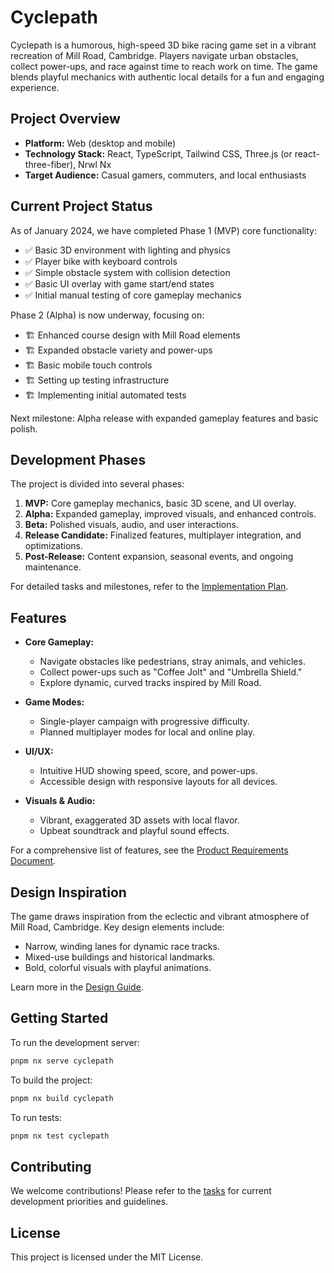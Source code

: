 # Cyclepath

Cyclepath is a humorous, high-speed 3D bike racing game set in a vibrant recreation of Mill Road, Cambridge. Players navigate urban obstacles, collect power-ups, and race against time to reach work on time. The game blends playful mechanics with authentic local details for a fun and engaging experience.

## Project Overview

- **Platform:** Web (desktop and mobile)
- **Technology Stack:** React, TypeScript, Tailwind CSS, Three.js (or react-three-fiber), Nrwl Nx
- **Target Audience:** Casual gamers, commuters, and local enthusiasts

## Current Project Status

As of January 2024, we have completed Phase 1 (MVP) core functionality:
- ✅ Basic 3D environment with lighting and physics
- ✅ Player bike with keyboard controls
- ✅ Simple obstacle system with collision detection
- ✅ Basic UI overlay with game start/end states
- ✅ Initial manual testing of core gameplay mechanics

Phase 2 (Alpha) is now underway, focusing on:
- 🏗️ Enhanced course design with Mill Road elements
- 🏗️ Expanded obstacle variety and power-ups
- 🏗️ Basic mobile touch controls
- 🏗️ Setting up testing infrastructure
- 🏗️ Implementing initial automated tests

Next milestone: Alpha release with expanded gameplay features and basic polish.

## Development Phases

The project is divided into several phases:

1. **MVP:** Core gameplay mechanics, basic 3D scene, and UI overlay.
2. **Alpha:** Expanded gameplay, improved visuals, and enhanced controls.
3. **Beta:** Polished visuals, audio, and user interactions.
4. **Release Candidate:** Finalized features, multiplayer integration, and optimizations.
5. **Post-Release:** Content expansion, seasonal events, and ongoing maintenance.

For detailed tasks and milestones, refer to the [Implementation Plan](./docs/implementation%20plan.md).

## Features

- **Core Gameplay:**
  - Navigate obstacles like pedestrians, stray animals, and vehicles.
  - Collect power-ups such as "Coffee Jolt" and "Umbrella Shield."
  - Explore dynamic, curved tracks inspired by Mill Road.

- **Game Modes:**
  - Single-player campaign with progressive difficulty.
  - Planned multiplayer modes for local and online play.

- **UI/UX:**
  - Intuitive HUD showing speed, score, and power-ups.
  - Accessible design with responsive layouts for all devices.

- **Visuals & Audio:**
  - Vibrant, exaggerated 3D assets with local flavor.
  - Upbeat soundtrack and playful sound effects.

For a comprehensive list of features, see the [Product Requirements Document](./docs/product%20requirements.md).

## Design Inspiration

The game draws inspiration from the eclectic and vibrant atmosphere of Mill Road, Cambridge. Key design elements include:

- Narrow, winding lanes for dynamic race tracks.
- Mixed-use buildings and historical landmarks.
- Bold, colorful visuals with playful animations.

Learn more in the [Design Guide](./docs/design%20guide.md).

## Getting Started

To run the development server:

```sh
pnpm nx serve cyclepath
```

To build the project:

```sh
pnpm nx build cyclepath
```

To run tests:

```sh
pnpm nx test cyclepath
```

## Contributing

We welcome contributions! Please refer to the [tasks](./docs/tasks.md) for current development priorities and guidelines.

## License

This project is licensed under the MIT License.
